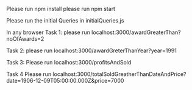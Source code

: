 Please run npm install
please run npm start

Please run the initial Queries in initialQueries.js


In any browser
Task 1: 
please run localhost:3000/awardGreaterThan?noOfAwards=2


Task 2: 
please run localhost:3000/awardGreterThanYear?year=1991

Task 3: 
Please run localhost:3000/profitsAndSold

Task 4
Please run localhost:3000/totalSoldGreatherThanDateAndPrice?date=1906-12-09T05:00:00.000Z&price=7000

